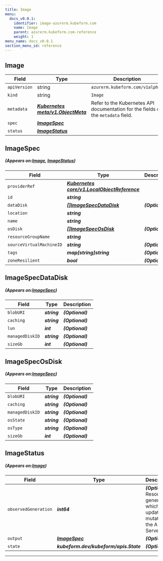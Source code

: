 ```yaml
---
title: Image
menu:
  docs_v0.0.1:
    identifier: image-azurerm.kubeform.com
    name: Image
    parent: azurerm.kubeform.com-reference
    weight: 1
menu_name: docs_v0.0.1
section_menu_id: reference
---
```


## Image
| Field | Type | Description |
| ------ | ----- | ----------- |
| `apiVersion` | string | `azurerm.kubeform.com/v1alpha1` |
|    `kind` | string | `Image` |
| `metadata` | ***[Kubernetes meta/v1.ObjectMeta](https://kubernetes.io/docs/reference/generated/kubernetes-api/v1.13/#objectmeta-v1-meta)***|Refer to the Kubernetes API documentation for the fields of the `metadata` field.|
| `spec` | ***[ImageSpec](#ImageSpec)***||
| `status` | ***[ImageStatus](#ImageStatus)***||
## ImageSpec
##### (Appears on:[Image](#Image), [ImageStatus](#ImageStatus))
| Field | Type | Description |
| ------ | ----- | ----------- |
| `providerRef` | ***[Kubernetes core/v1.LocalObjectReference](https://kubernetes.io/docs/reference/generated/kubernetes-api/v1.13/#localobjectreference-v1-core)***||
| `id` | ***string***||
| `dataDisk` | ***[[]ImageSpecDataDisk](#ImageSpecDataDisk)***| ***(Optional)*** |
| `location` | ***string***||
| `name` | ***string***||
| `osDisk` | ***[[]ImageSpecOsDisk](#ImageSpecOsDisk)***| ***(Optional)*** |
| `resourceGroupName` | ***string***||
| `sourceVirtualMachineID` | ***string***| ***(Optional)*** |
| `tags` | ***map[string]string***| ***(Optional)*** |
| `zoneResilient` | ***bool***| ***(Optional)*** |
## ImageSpecDataDisk
##### (Appears on:[ImageSpec](#ImageSpec))
| Field | Type | Description |
| ------ | ----- | ----------- |
| `blobURI` | ***string***| ***(Optional)*** |
| `caching` | ***string***| ***(Optional)*** |
| `lun` | ***int***| ***(Optional)*** |
| `managedDiskID` | ***string***| ***(Optional)*** |
| `sizeGb` | ***int***| ***(Optional)*** |
## ImageSpecOsDisk
##### (Appears on:[ImageSpec](#ImageSpec))
| Field | Type | Description |
| ------ | ----- | ----------- |
| `blobURI` | ***string***| ***(Optional)*** |
| `caching` | ***string***| ***(Optional)*** |
| `managedDiskID` | ***string***| ***(Optional)*** |
| `osState` | ***string***| ***(Optional)*** |
| `osType` | ***string***| ***(Optional)*** |
| `sizeGb` | ***int***| ***(Optional)*** |
## ImageStatus
##### (Appears on:[Image](#Image))
| Field | Type | Description |
| ------ | ----- | ----------- |
| `observedGeneration` | ***int64***| ***(Optional)*** Resource generation, which is updated on mutation by the API Server.|
| `output` | ***[ImageSpec](#ImageSpec)***| ***(Optional)*** |
| `state` | ***kubeform.dev/kubeform/apis.State***| ***(Optional)*** |
---
